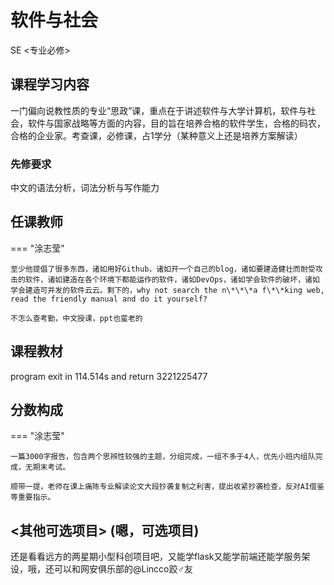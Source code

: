 # 软件与社会
<div class="badges">
<span class="badge se-badge">SE <专业必修></span>
</div>

## 课程学习内容

一门偏向说教性质的专业“思政”课，重点在于讲述软件与大学计算机，软件与社会，软件与国家战略等方面的内容，目的旨在培养合格的软件学生，合格的码农，合格的企业家。考查课，必修课，占1学分（某种意义上还是培养方案解读）

### 先修要求

中文的语法分析，词法分析与写作能力

## 任课教师

=== "涂志莹"

    至少他提倡了很多东西，诸如用好Github，诸如开一个自己的blog，诸如要建造健壮而耐受攻击的软件，诸如建造在各个环境下都能运作的软件，诸如DevOps，诸如学会软件的破坏，诸如学会建造可并发的软件云云。剩下的，why not search the n\*\*\*a f\*\*king web, read the friendly manual and do it yourself?

    不怎么查考勤，中文授课，ppt也蛮老的



## 课程教材

program exit in 114.514s and return 3221225477

## 分数构成

=== "涂志莹"

    一篇3000字报告，包含两个思辨性较强的主题，分组完成，一组不多于4人，优先小班内组队完成，无期末考试。

    顺带一提，老师在课上痛陈专业解读论文大段抄袭复制之利害，提出收紧抄袭检查，反对AI借鉴等重要指示。



## <其他可选项目> (嗯，可选项目)

还是看看远方的两星期小型科创项目吧，又能学flask又能学前端还能学服务架设，哦，还可以和网安俱乐部的@Lincco跤♂友
